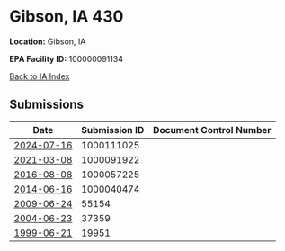 # Gibson, IA 430

**Location:** Gibson, IA

**EPA Facility ID:** 100000091134

[Back to IA Index](../../index.md)

## Submissions

| Date | Submission ID | Document Control Number |
|------|--------------|-------------------------|
| [2024-07-16](submissions/1000111025.md) | 1000111025 |  |
| [2021-03-08](submissions/1000091922.md) | 1000091922 |  |
| [2016-08-08](submissions/1000057225.md) | 1000057225 |  |
| [2014-06-16](submissions/1000040474.md) | 1000040474 |  |
| [2009-06-24](submissions/55154.md) | 55154 |  |
| [2004-06-23](submissions/37359.md) | 37359 |  |
| [1999-06-21](submissions/19951.md) | 19951 |  |
